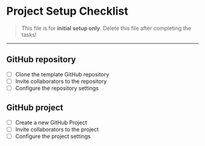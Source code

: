 # Project Setup Checklist

> This file is for **initial setup only**.
> Delete this file after completing the tasks!

---

## GitHub repository
- [ ] Clone the template GitHub repository
- [ ] Invite collaborators to the repository
- [ ] Configure the repository settings

## GitHub project
- [ ] Create a new GitHub Project
- [ ] Invite collaborators to the project
- [ ] Configure the project settings
